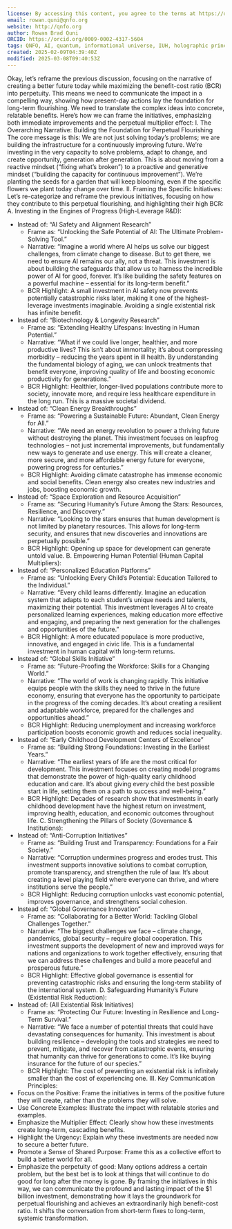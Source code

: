 ```yaml
---
license: By accessing this content, you agree to the terms at https://qnfo.org/LICENSE
email: rowan.quni@qnfo.org
website: http://qnfo.org
author: Rowan Brad Quni
ORCID: https://orcid.org/0009-0002-4317-5604
tags: QNFO, AI, quantum, informational universe, IUH, holographic principle
created: 2025-02-09T04:39:40Z
modified: 2025-03-08T09:40:53Z
---
```


Okay, let’s reframe the previous discussion, focusing on the narrative of creating a better future today while maximizing the benefit-cost ratio (BCR) into perpetuity. This means we need to communicate the impact in a compelling way, showing how present-day actions lay the foundation for long-term flourishing. We need to translate the complex ideas into concrete, relatable benefits.
Here’s how we can frame the initiatives, emphasizing both immediate improvements and the perpetual multiplier effect:
I. The Overarching Narrative: Building the Foundation for Perpetual Flourishing
The core message is this: We are not just solving today’s problems; we are building the infrastructure for a continuously improving future. We’re investing in the very capacity to solve problems, adapt to change, and create opportunity, generation after generation.
This is about moving from a reactive mindset (“fixing what’s broken”) to a proactive and generative mindset (“building the capacity for continuous improvement”). We’re planting the seeds for a garden that will keep blooming, even if the specific flowers we plant today change over time.
II. Framing the Specific Initiatives:
Let’s re-categorize and reframe the previous initiatives, focusing on how they contribute to this perpetual flourishing, and highlighting their high BCR:
A. Investing in the Engines of Progress (High-Leverage R&D):
 - Instead of: “AI Safety and Alignment Research”
   - Frame as: “Unlocking the Safe Potential of AI: The Ultimate Problem-Solving Tool.”
   - Narrative: “Imagine a world where AI helps us solve our biggest challenges, from climate change to disease. But to get there, we need to ensure AI remains our ally, not a threat. This investment is about building the safeguards that allow us to harness the incredible power of AI for good, forever. It’s like building the safety features on a powerful machine – essential for its long-term benefit.”
   - BCR Highlight: A small investment in AI safety now prevents potentially catastrophic risks later, making it one of the highest-leverage investments imaginable. Avoiding a single existential risk has infinite benefit.
 - Instead of: “Biotechnology & Longevity Research”
   - Frame as: “Extending Healthy Lifespans: Investing in Human Potential.”
   - Narrative: “What if we could live longer, healthier, and more productive lives? This isn’t about immortality; it’s about compressing morbidity – reducing the years spent in ill health. By understanding the fundamental biology of aging, we can unlock treatments that benefit everyone, improving quality of life and boosting economic productivity for generations.”
   - BCR Highlight: Healthier, longer-lived populations contribute more to society, innovate more, and require less healthcare expenditure in the long run. This is a massive societal dividend.
 - Instead of: “Clean Energy Breakthroughs”
   - Frame as: “Powering a Sustainable Future: Abundant, Clean Energy for All.”
   - Narrative: “We need an energy revolution to power a thriving future without destroying the planet. This investment focuses on leapfrog technologies – not just incremental improvements, but fundamentally new ways to generate and use energy. This will create a cleaner, more secure, and more affordable energy future for everyone, powering progress for centuries.”
   - BCR Highlight: Avoiding climate catastrophe has immense economic and social benefits. Clean energy also creates new industries and jobs, boosting economic growth.
 - Instead of: “Space Exploration and Resource Acquisition”
   -   Frame as: “Securing Humanity’s Future Among the Stars: Resources, Resilience, and Discovery.”
   - Narrative: “Looking to the stars ensures that human development is not limited by planetary resources. This allows for long-term security, and ensures that new discoveries and innovations are perpetually possible.”
   - BCR Highlight: Opening up space for development can generate untold value.
B. Empowering Human Potential (Human Capital Multipliers):
 - Instead of: “Personalized Education Platforms”
   - Frame as: “Unlocking Every Child’s Potential: Education Tailored to the Individual.”
   - Narrative: “Every child learns differently. Imagine an education system that adapts to each student’s unique needs and talents, maximizing their potential. This investment leverages AI to create personalized learning experiences, making education more effective and engaging, and preparing the next generation for the challenges and opportunities of the future.”
   - BCR Highlight: A more educated populace is more productive, innovative, and engaged in civic life. This is a fundamental investment in human capital with long-term returns.
 - Instead of: “Global Skills Initiative”
   - Frame as: “Future-Proofing the Workforce: Skills for a Changing World.”
   - Narrative: “The world of work is changing rapidly. This initiative equips people with the skills they need to thrive in the future economy, ensuring that everyone has the opportunity to participate in the progress of the coming decades. It’s about creating a resilient and adaptable workforce, prepared for the challenges and opportunities ahead.”
   - BCR Highlight: Reducing unemployment and increasing workforce participation boosts economic growth and reduces social inequality.
 - Instead of: “Early Childhood Development Centers of Excellence”
   - Frame as: “Building Strong Foundations: Investing in the Earliest Years.”
   - Narrative: “The earliest years of life are the most critical for development. This investment focuses on creating model programs that demonstrate the power of high-quality early childhood education and care. It’s about giving every child the best possible start in life, setting them on a path to success and well-being.”
   - BCR Highlight: Decades of research show that investments in early childhood development have the highest return on investment, improving health, education, and economic outcomes throughout life.
C. Strengthening the Pillars of Society (Governance & Institutions):
 - Instead of: “Anti-Corruption Initiatives”
   - Frame as: “Building Trust and Transparency: Foundations for a Fair Society.”
   - Narrative: “Corruption undermines progress and erodes trust. This investment supports innovative solutions to combat corruption, promote transparency, and strengthen the rule of law. It’s about creating a level playing field where everyone can thrive, and where institutions serve the people.”
   - BCR Highlight: Reducing corruption unlocks vast economic potential, improves governance, and strengthens social cohesion.
 - Instead of: “Global Governance Innovation”
   - Frame as: “Collaborating for a Better World: Tackling Global Challenges Together.”
   - Narrative: “The biggest challenges we face – climate change, pandemics, global security – require global cooperation. This investment supports the development of new and improved ways for nations and organizations to work together effectively, ensuring that we can address these challenges and build a more peaceful and prosperous future.”
   - BCR Highlight: Effective global governance is essential for preventing catastrophic risks and ensuring the long-term stability of the international system.
D. Safeguarding Humanity’s Future (Existential Risk Reduction):
 - Instead of: (All Existential Risk Initiatives)
   - Frame as: “Protecting Our Future: Investing in Resilience and Long-Term Survival.”
   - Narrative: “We face a number of potential threats that could have devastating consequences for humanity. This investment is about building resilience – developing the tools and strategies we need to prevent, mitigate, and recover from catastrophic events, ensuring that humanity can thrive for generations to come. It’s like buying insurance for the future of our species.”
   - BCR Highlight: The cost of preventing an existential risk is infinitely smaller than the cost of experiencing one.
III. Key Communication Principles:
 - Focus on the Positive: Frame the initiatives in terms of the positive future they will create, rather than the problems they will solve.
 - Use Concrete Examples: Illustrate the impact with relatable stories and examples.
 - Emphasize the Multiplier Effect: Clearly show how these investments create long-term, cascading benefits.
 - Highlight the Urgency: Explain why these investments are needed now to secure a better future.
 - Promote a Sense of Shared Purpose: Frame this as a collective effort to build a better world for all.
 - Emphasize the perpetuity of good: Many options address a certain problem, but the best bet is to look at things that will continue to do good for long after the money is gone.
By framing the initiatives in this way, we can communicate the profound and lasting impact of the $1 billion investment, demonstrating how it lays the groundwork for perpetual flourishing and achieves an extraordinarily high benefit-cost ratio. It shifts the conversation from short-term fixes to long-term, systemic transformation.

